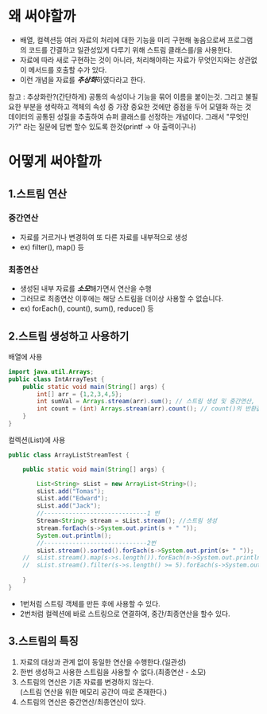 # 왜 써야할까
+ 배열, 컬렉션등 여러 자료의 처리에 대한 기능을 미리 구현해 놓음으로써 프로그램의 코드를 간결하고 일관성있게 다루기 위해 스트림 클래스를/을 사용한다.
+ 자료에 따라 새로 구현하는 것이 아니라, 처리해야하는 자료가 무엇인지와는 상관없이 메서드를 호출할 수가 있다.
+ 이런 개념을 자료를 ***추상화***하였다라고 한다.

참고 : 추상화란?(간단하게)
공통의 속성이나 기능을 묶어 이름을 붙이는것. 그리고 불필요한 부분을 생략하고 객체의 속성 중 가장 중요한 것에만 중점을 두어 모델화 하는 것
데이터의 공통된 성질을 추출하여 슈퍼 클래스를 선정하는 개념이다. 그래서 "무엇인가?" 라는 질문에 답변 할수 있도록 한것(printf -> 아 출력이구나)

# 어떻게 써야할까
## 1.스트림 연산
### 중간연산
+ 자료를 거르거나 변경하여 또 다른 자료를 내부적으로 생성
+ ex) filter(), map() 등
### 최종연산
+ 생성된 내부 자료를 ***소모***해가면서 연산을 수행
+ 그러므로 최종연산 이후에는 해당 스트림을 더이상 사용할 수 없습니다.
+ ex) forEach(), count(), sum(), reduce() 등

## 2.스트림 생성하고 사용하기
배열에 사용
```java
import java.util.Arrays;
public class IntArrayTest {
	public static void main(String[] args) {
		int[] arr = {1,2,3,4,5};
		int sumVal = Arrays.stream(arr).sum(); // 스트림 생성 및 중간연산, 최종연산
		int count = (int) Arrays.stream(arr).count(); // count()의 반환값이 long이므로 int형변환	
	}
}
```
컬렉션(List)에 사용
```java
public class ArrayListStreamTest {

	public static void main(String[] args) {

		List<String> sList = new ArrayList<String>();
		sList.add("Tomas");
		sList.add("Edward");
		sList.add("Jack");
		//-----------------------------1 번
		Stream<String> stream = sList.stream(); //스트림 생성
		stream.forEach(s->System.out.print(s + " "));
		System.out.println();
		//-----------------------------2번
		sList.stream().sorted().forEach(s->System.out.print(s+ " "));
	//	sList.stream().map(s->s.length()).forEach(n->System.out.println(n)); //각 요소들의 length()만 찾아서 출력해줌
	//	sList.stream().filter(s->s.length() >= 5).forEach(s->System.out.println(s));
		
	}
}
```
+ 1번처럼 스트링 객체를 만든 후에 사용할 수 있다.
+ 2번처럼 컬렉션에 바로 스트링으로 연결하여, 중간/최종연산을 할수 있다.

## 3.스트림의 특징
1. 자료의 대상과 관계 없이 동일한 연산을 수행한다.(일관성)
2. 한번 생성하고 사용한 스트림을 사용할 수 없다.(최종연산 - 소모)
3. 스트림의 연산은 기존 자료를 변경하지 않는다. <br>
  (스트림 연산을 위한 메모리 공간이 따로 존재한다.)
4. 스트림의 연산은 중간연산/최종연산이 있다.
